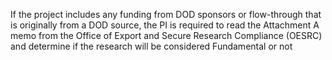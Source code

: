 If the project includes any funding from DOD sponsors or flow-through that is originally from a DOD source, the PI is required to read the Attachment A memo from the Office of Export and Secure Research Compliance (OESRC) and determine if the research will be considered Fundamental or not
